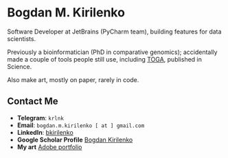 # Bogdan M. Kirilenko

Software Developer at JetBrains (PyCharm team), building features for data scientists.

Previously a bioinformatician (PhD in comparative genomics); accidentally made a couple of tools people still use, including [TOGA](https://github.com/hillerlab/TOGA), published in Science.

Also make art, mostly on paper, rarely in code.

## Contact Me
- **Telegram**: `krlnk`
- **Email**: `bogdan.m.kirilenko [ at ] gmail.com`
- **LinkedIn**: [bkirilenko](https://www.linkedin.com/in/bkirilenko)
- **Google Scholar Profile** [Bogdan Kirilenko](https://scholar.google.com/citations?user=anhUs4MAAAAJ&hl=en)
- **My art** [Adobe portfolio](https://kirilenko.myportfolio.com/)
